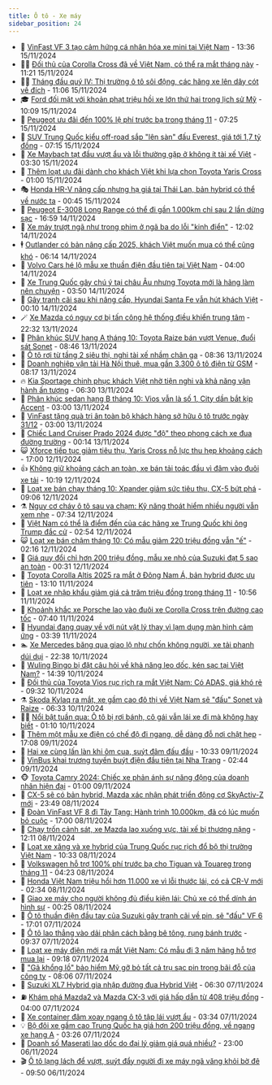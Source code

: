 ```yaml
---
title: Ô tô - Xe máy
sidebar_position: 24
---
```


<!-- dantri-o-to-xe-may:START -->
- 🤡 [VinFast VF 3 tạo cảm hứng cá nhân hóa xe mini tại Việt Nam](https://dantri.com.vn/o-to-xe-may/vinfast-vf-3-tao-cam-hung-ca-nhan-hoa-xe-mini-tai-viet-nam-20241115203539958.htm) - 13:36 15/11/2024
- 🧑‍💻 [Đối thủ của Corolla Cross đã về Việt Nam, có thể ra mắt tháng này](https://dantri.com.vn/o-to-xe-may/doi-thu-cua-corolla-cross-da-ve-viet-nam-co-the-ra-mat-thang-nay-20241115102024800.htm) - 11:21 15/11/2024
- 🧑‍💻 [Tháng đầu quý IV: Thị trường ô tô sôi động, các hãng xe lên dây cót về đích](https://dantri.com.vn/o-to-xe-may/thang-dau-quy-iv-thi-truong-o-to-soi-dong-cac-hang-xe-len-day-cot-ve-dich-20241115180324887.htm) - 11:06 15/11/2024
- 🎓 [Ford đối mặt với khoản phạt triệu hồi xe lớn thứ hai trong lịch sử Mỹ](https://dantri.com.vn/o-to-xe-may/ford-doi-mat-voi-khoan-phat-trieu-hoi-xe-lon-thu-hai-trong-lich-su-my-20241115154743645.htm) - 10:09 15/11/2024
- 🌊 [Peugeot ưu đãi đến 100% lệ phí trước bạ trong tháng 11](https://dantri.com.vn/o-to-xe-may/peugeot-uu-dai-den-100-le-phi-truoc-ba-trong-thang-11-20241115141433428.htm) - 07:25 15/11/2024
- 🥷 [SUV Trung Quốc kiểu off-road sắp &quot;lên sàn&quot; đấu Everest, giá tới 1,7 tỷ đồng](https://dantri.com.vn/o-to-xe-may/suv-trung-quoc-kieu-off-road-sap-len-san-dau-everest-gia-toi-17-ty-dong-20241115113157493.htm) - 07:15 15/11/2024
- 🤩 [Xe Maybach tạt đầu vượt ẩu và lỗi thường gặp ở không ít tài xế Việt](https://dantri.com.vn/o-to-xe-may/xe-maybach-tat-dau-vuot-au-va-loi-thuong-gap-o-khong-it-tai-xe-viet-20241115092829190.htm) - 03:30 15/11/2024
- 🫶 [Thêm loạt ưu đãi dành cho khách Việt khi lựa chọn Toyota Yaris Cross](https://dantri.com.vn/o-to-xe-may/them-loat-uu-dai-danh-cho-khach-viet-khi-lua-chon-toyota-yaris-cross-20241114153946889.htm) - 01:00 15/11/2024
- 🎭 [Honda HR-V nâng cấp nhưng hạ giá tại Thái Lan, bản hybrid có thể về nước ta](https://dantri.com.vn/o-to-xe-may/honda-hr-v-nang-cap-nhung-ha-gia-tai-thai-lan-ban-hybrid-co-the-ve-nuoc-ta-20241115074454507.htm) - 00:45 15/11/2024
- 🌁 [Peugeot E-3008 Long Range có thể đi gần 1.000km chỉ sau 2 lần dừng sạc](https://dantri.com.vn/o-to-xe-may/peugeot-e-3008-long-range-co-the-di-gan-1000km-chi-sau-2-lan-dung-sac-20241114233614692.htm) - 16:59 14/11/2024
- 🦩 [Xe máy trượt ngã như trong phim ở ngã ba do lỗi &quot;kinh điển&quot;](https://dantri.com.vn/o-to-xe-may/xe-may-truot-nga-nhu-trong-phim-o-nga-ba-do-loi-kinh-dien-20241114183504500.htm) - 12:02 14/11/2024
- 🕴 [Outlander có bản nâng cấp 2025, khách Việt muốn mua có thể cũng khó](https://dantri.com.vn/o-to-xe-may/outlander-co-ban-nang-cap-2025-khach-viet-muon-mua-co-the-cung-kho-20241114121231001.htm) - 06:14 14/11/2024
- 🎡 [Volvo Cars hé lộ mẫu xe thuần điện đầu tiên tại Việt Nam](https://dantri.com.vn/o-to-xe-may/volvo-cars-he-lo-mau-xe-thuan-dien-dau-tien-tai-viet-nam-20241114102608594.htm) - 04:00 14/11/2024
- 📝 [Xe Trung Quốc gây chú ý tại châu Âu nhưng Toyota mới là hãng làm nên chuyện](https://dantri.com.vn/o-to-xe-may/xe-trung-quoc-gay-chu-y-tai-chau-au-nhung-toyota-moi-la-hang-lam-nen-chuyen-20241114103758696.htm) - 03:50 14/11/2024
- 🧐 [Gây tranh cãi sau khi nâng cấp, Hyundai Santa Fe vẫn hút khách Việt](https://dantri.com.vn/o-to-xe-may/gay-tranh-cai-sau-khi-nang-cap-hyundai-santa-fe-van-hut-khach-viet-20241112113145131.htm) - 00:10 14/11/2024
- 🪄 [Xe Mazda có nguy cơ bị tấn công hệ thống điều khiển trung tâm](https://dantri.com.vn/o-to-xe-may/xe-mazda-co-nguy-co-bi-tan-cong-he-thong-dieu-khien-trung-tam-20241113162229617.htm) - 22:32 13/11/2024
- 🧰 [Phân khúc SUV hạng A tháng 10: Toyota Raize bán vượt Venue, đuổi sát Sonet](https://dantri.com.vn/o-to-xe-may/phan-khuc-suv-hang-a-thang-10-toyota-raize-ban-vuot-venue-duoi-sat-sonet-20241113120430300.htm) - 08:46 13/11/2024
- 🚀 [Ô tô rơi từ tầng 2 siêu thị, nghi tài xế nhầm chân ga](https://dantri.com.vn/o-to-xe-may/o-to-roi-tu-tang-2-sieu-thi-nghi-tai-xe-nham-chan-ga-20241113131015992.htm) - 08:36 13/11/2024
- 💪 [Doanh nghiệp vận tải Hà Nội thuê, mua gần 3.300 ô tô điện từ GSM](https://dantri.com.vn/o-to-xe-may/doanh-nghiep-van-tai-ha-noi-thue-mua-gan-3300-o-to-dien-tu-gsm-20241113150947063.htm) - 08:17 13/11/2024
- 🔥 [Kia Sportage chinh phục khách Việt nhờ tiện nghi và khả năng vận hành ấn tượng](https://dantri.com.vn/o-to-xe-may/kia-sportage-chinh-phuc-khach-viet-nho-tien-nghi-va-kha-nang-van-hanh-an-tuong-20241113113452359.htm) - 06:30 13/11/2024
- 🐲 [Phân khúc sedan hạng B tháng 10: Vios vẫn là số 1, City dần bắt kịp Accent](https://dantri.com.vn/o-to-xe-may/phan-khuc-sedan-hang-b-thang-10-vios-van-la-so-1-city-dan-bat-kip-accent-20241112142046931.htm) - 03:00 13/11/2024
- 🌋 [VinFast tặng quà tri ân toàn bộ khách hàng sở hữu ô tô trước ngày 31/12](https://dantri.com.vn/o-to-xe-may/vinfast-tang-qua-tri-an-toan-bo-khach-hang-so-huu-o-to-truoc-ngay-3112-20241113094329487.htm) - 03:00 13/11/2024
- 🤩 [Chiếc Land Cruiser Prado 2024 được &quot;độ&quot; theo phong cách xe đua đường trường](https://dantri.com.vn/o-to-xe-may/chiec-land-cruiser-prado-2024-duoc-do-theo-phong-cach-xe-dua-duong-truong-20241113000550684.htm) - 00:14 13/11/2024
- 😺 [Xforce tiếp tục giảm tiêu thụ, Yaris Cross nỗ lực thu hẹp khoảng cách](https://dantri.com.vn/o-to-xe-may/xforce-tiep-tuc-giam-tieu-thu-yaris-cross-no-luc-thu-hep-khoang-cach-20241112122349392.htm) - 17:00 12/11/2024
- 👍 [Không giữ khoảng cách an toàn, xe bán tải toác đầu vì đâm vào đuôi xe tải](https://dantri.com.vn/o-to-xe-may/khong-giu-khoang-cach-an-toan-xe-ban-tai-toac-dau-vi-dam-vao-duoi-xe-tai-20241112124840221.htm) - 10:19 12/11/2024
- 🎃 [Loạt xe bán chạy tháng 10: Xpander giảm sức tiêu thụ, CX-5 bứt phá](https://dantri.com.vn/o-to-xe-may/loat-xe-ban-chay-thang-10-xpander-giam-suc-tieu-thu-cx-5-but-pha-20241112104619982.htm) - 09:06 12/11/2024
- ⚗️ [Nguy cơ cháy ô tô sau va chạm: Kỹ năng thoát hiểm nhiều người vẫn xem nhẹ](https://dantri.com.vn/o-to-xe-may/nguy-co-chay-o-to-sau-va-cham-ky-nang-thoat-hiem-nhieu-nguoi-van-xem-nhe-20241112141420611.htm) - 07:34 12/11/2024
- 🦄 [Việt Nam có thể là điểm đến của các hãng xe Trung Quốc khi ông Trump đắc cử](https://dantri.com.vn/o-to-xe-may/viet-nam-co-the-la-diem-den-cua-cac-hang-xe-trung-quoc-khi-ong-trump-dac-cu-20241112093625714.htm) - 02:54 12/11/2024
- 😺 [Loạt xe bán chậm tháng 10: Có mẫu giảm 220 triệu đồng vẫn &quot;ế&quot;](https://dantri.com.vn/o-to-xe-may/loat-xe-ban-cham-thang-10-co-mau-giam-220-trieu-dong-van-e-20241112000107192.htm) - 02:16 12/11/2024
- 💼 [Giá quy đổi chỉ hơn 200 triệu đồng, mẫu xe nhỏ của Suzuki đạt 5 sao an toàn](https://dantri.com.vn/o-to-xe-may/gia-quy-doi-chi-hon-200-trieu-dong-mau-xe-nho-cua-suzuki-dat-5-sao-an-toan-20241112002333033.htm) - 00:31 12/11/2024
- 💃 [Toyota Corolla Altis 2025 ra mắt ở Đông Nam Á, bản hybrid được ưu tiên](https://dantri.com.vn/o-to-xe-may/toyota-corolla-altis-2025-ra-mat-o-dong-nam-a-ban-hybrid-duoc-uu-tien-20241111160640506.htm) - 13:10 11/11/2024
- 🚀 [Loạt xe nhập khẩu giảm giá cả trăm triệu đồng trong tháng 11](https://dantri.com.vn/o-to-xe-may/loat-xe-nhap-khau-giam-gia-ca-tram-trieu-dong-trong-thang-11-20241111115740880.htm) - 10:56 11/11/2024
- 🤩 [Khoảnh khắc xe Porsche lao vào đuôi xe Corolla Cross trên đường cao tốc](https://dantri.com.vn/o-to-xe-may/khoanh-khac-xe-porsche-lao-vao-duoi-xe-corolla-cross-tren-duong-cao-toc-20241111142715274.htm) - 07:40 11/11/2024
- 💪 [Hyundai đang quay về với nút vật lý thay vì lạm dụng màn hình cảm ứng](https://dantri.com.vn/o-to-xe-may/hyundai-dang-quay-ve-voi-nut-vat-ly-thay-vi-lam-dung-man-hinh-cam-ung-20241111101139753.htm) - 03:39 11/11/2024
- 🏊 [Xe Mercedes băng qua giao lộ như chốn không người, xe tải phanh dúi dụi](https://dantri.com.vn/o-to-xe-may/xe-mercedes-bang-qua-giao-lo-nhu-chon-khong-nguoi-xe-tai-phanh-dui-dui-20241110172818219.htm) - 22:38 10/11/2024
- 💄 [Wuling Bingo bị đặt câu hỏi về khả năng leo dốc, kén sạc tại Việt Nam?](https://dantri.com.vn/o-to-xe-may/wuling-bingo-bi-dat-cau-hoi-ve-kha-nang-leo-doc-ken-sac-tai-viet-nam-20241110005116376.htm) - 14:39 10/11/2024
- 👺 [Đối thủ của Toyota Vios rục rịch ra mắt Việt Nam: Có ADAS, giá khó rẻ](https://dantri.com.vn/o-to-xe-may/doi-thu-cua-toyota-vios-ruc-rich-ra-mat-viet-nam-co-adas-gia-kho-re-20241110134055671.htm) - 09:32 10/11/2024
- ⚗️ [Skoda Kylaq ra mắt, xe gầm cao đô thị về Việt Nam sẽ &quot;đấu&quot; Sonet và Raize](https://dantri.com.vn/o-to-xe-may/skoda-kylaq-ra-mat-xe-gam-cao-do-thi-ve-viet-nam-se-dau-sonet-va-raize-20241110133221798.htm) - 06:33 10/11/2024
- 🧑‍🏫 [Nổi bật tuần qua: Ô tô bị rơi bánh, cô gái vẫn lái xe đi mà không hay biết](https://dantri.com.vn/o-to-xe-may/noi-bat-tuan-qua-o-to-bi-roi-banh-co-gai-van-lai-xe-di-ma-khong-hay-biet-20241110080941927.htm) - 01:10 10/11/2024
- 🦒 [Thêm một mẫu xe điện có chế độ đi ngang, dễ dàng đỗ nơi chật hẹp](https://dantri.com.vn/o-to-xe-may/them-mot-mau-xe-dien-co-che-do-di-ngang-de-dang-do-noi-chat-hep-20241109163024875.htm) - 17:08 09/11/2024
- 🐘 [Hai xe cùng lấn làn khi ôm cua, suýt đâm đấu đầu](https://dantri.com.vn/o-to-xe-may/hai-xe-cung-lan-lan-khi-om-cua-suyt-dam-dau-dau-20241109155239636.htm) - 10:33 09/11/2024
- 🧠 [VinBus khai trương tuyến buýt điện đầu tiên tại Nha Trang](https://dantri.com.vn/o-to-xe-may/vinbus-khai-truong-tuyen-buyt-dien-dau-tien-tai-nha-trang-20241109093740416.htm) - 02:44 09/11/2024
- 🐵 [Toyota Camry 2024: Chiếc xe phản ánh sự năng động của doanh nhân hiện đại](https://dantri.com.vn/o-to-xe-may/toyota-camry-2024-chiec-xe-phan-anh-su-nang-dong-cua-doanh-nhan-hien-dai-20241108163812529.htm) - 01:00 09/11/2024
- 🤭 [CX-5 sẽ có bản hybrid, Mazda xác nhận phát triển động cơ SkyActiv-Z mới](https://dantri.com.vn/o-to-xe-may/cx-5-se-co-ban-hybrid-mazda-xac-nhan-phat-trien-dong-co-skyactiv-z-moi-20241109005820214.htm) - 23:49 08/11/2024
- 🤠 [Đoàn VinFast VF 8 đi Tây Tạng: Hành trình 10.000km, đã có lúc muốn bỏ cuộc](https://dantri.com.vn/o-to-xe-may/doan-vinfast-vf-8-di-tay-tang-hanh-trinh-10000km-da-co-luc-muon-bo-cuoc-20241108133024239.htm) - 17:00 08/11/2024
- 🫶 [Chạy trốn cảnh sát, xe Mazda lao xuống vực, tài xế bị thương nặng](https://dantri.com.vn/o-to-xe-may/chay-tron-canh-sat-xe-mazda-lao-xuong-vuc-tai-xe-bi-thuong-nang-20241108181103310.htm) - 12:11 08/11/2024
- 🚀 [Loạt xe xăng và xe hybrid của Trung Quốc rục rịch đổ bộ thị trường Việt Nam](https://dantri.com.vn/o-to-xe-may/loat-xe-xang-va-xe-hybrid-cua-trung-quoc-ruc-rich-do-bo-thi-truong-viet-nam-20241108105859951.htm) - 10:33 08/11/2024
- 🎊 [Volkswagen hỗ trợ 100% phí trước bạ cho Tiguan và Touareg trong tháng 11](https://dantri.com.vn/o-to-xe-may/volkswagen-ho-tro-100-phi-truoc-ba-cho-tiguan-va-touareg-trong-thang-11-20241108110252866.htm) - 04:23 08/11/2024
- 🦄 [Honda Việt Nam triệu hồi hơn 11.000 xe vì lỗi thước lái, có cả CR-V mới](https://dantri.com.vn/o-to-xe-may/honda-viet-nam-trieu-hoi-hon-11000-xe-vi-loi-thuoc-lai-co-ca-cr-v-moi-20241108005021861.htm) - 02:34 08/11/2024
- 🥷 [Giao xe máy cho người không đủ điều kiện lái: Chủ xe có thể dính án hình sự](https://dantri.com.vn/o-to-xe-may/giao-xe-may-cho-nguoi-khong-du-dieu-kien-lai-chu-xe-co-the-dinh-an-hinh-su-20241107233958367.htm) - 00:25 08/11/2024
- 🦏 [Ô tô thuần điện đầu tay của Suzuki gây tranh cãi về pin, sẽ &quot;đấu&quot; VF 6](https://dantri.com.vn/o-to-xe-may/o-to-thuan-dien-dau-tay-cua-suzuki-gay-tranh-cai-ve-pin-se-dau-vf-6-20241107220220805.htm) - 17:01 07/11/2024
- 🤗 [Ô tô lao thẳng vào dải phân cách bằng bê tông, rụng bánh trước](https://dantri.com.vn/o-to-xe-may/o-to-lao-thang-vao-dai-phan-cach-bang-be-tong-rung-banh-truoc-20241107163345925.htm) - 09:37 07/11/2024
- 🐲 [Loạt xe máy điện mới ra mắt Việt Nam: Có mẫu đi 3 năm hãng hỗ trợ mua lại](https://dantri.com.vn/o-to-xe-may/loat-xe-may-dien-moi-ra-mat-viet-nam-co-mau-di-3-nam-hang-ho-tro-mua-lai-20241107143719374.htm) - 09:18 07/11/2024
- 🤭 [&quot;Gã khổng lồ&quot; bảo hiểm Mỹ gỡ bỏ tất cả trụ sạc pin trong bãi đỗ của công ty](https://dantri.com.vn/o-to-xe-may/ga-khong-lo-bao-hiem-my-go-bo-tat-ca-tru-sac-pin-trong-bai-do-cua-cong-ty-20241107112547214.htm) - 08:06 07/11/2024
- 🐻 [Suzuki XL7 Hybrid gia nhập đường đua Hybrid Việt](https://dantri.com.vn/o-to-xe-may/suzuki-xl7-hybrid-gia-nhap-duong-dua-hybrid-viet-20241107113259139.htm) - 06:30 07/11/2024
- ⛽️ [Khám phá Mazda2 và Mazda CX-3 với giá hấp dẫn từ 408 triệu đồng](https://dantri.com.vn/o-to-xe-may/kham-pha-mazda2-va-mazda-cx-3-voi-gia-hap-dan-tu-408-trieu-dong-20241107102018914.htm) - 04:00 07/11/2024
- 🫣 [Xe container đâm xoay ngang ô tô tập lái vượt ẩu](https://dantri.com.vn/o-to-xe-may/xe-container-dam-xoay-ngang-o-to-tap-lai-vuot-au-20241107101633021.htm) - 03:34 07/11/2024
- 💡 [Bộ đôi xe gầm cao Trung Quốc hạ giá hơn 200 triệu đồng, về ngang xe hạng A](https://dantri.com.vn/o-to-xe-may/bo-doi-xe-gam-cao-trung-quoc-ha-gia-hon-200-trieu-dong-ve-ngang-xe-hang-a-20241107094232968.htm) - 03:26 07/11/2024
- 💪 [Doanh số Maserati lao dốc do đại lý giảm giá quá nhiều?](https://dantri.com.vn/o-to-xe-may/doanh-so-maserati-lao-doc-do-dai-ly-giam-gia-qua-nhieu-20241106170537842.htm) - 23:00 06/11/2024
- 🎬 [Ô tô lạng lách để vượt, suýt đẩy người đi xe máy ngã văng khỏi bờ đê](https://dantri.com.vn/o-to-xe-may/o-to-lang-lach-de-vuot-suyt-day-nguoi-di-xe-may-nga-vang-khoi-bo-de-20241106152808326.htm) - 09:50 06/11/2024<!-- dantri-o-to-xe-may:END -->
